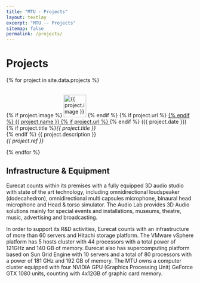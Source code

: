 ```yaml
---
title: "MTU - Projects"
layout: textlay
excerpt: "MTU -- Projects"
sitemap: false
permalink: /projects/
---
```



# Projects


{% for project in site.data.projects %}

  <br/>
  {% if project.image %}
  <img src="{{ site.url }}{{ site.baseurl }}/assets/projects/{{ project.image }}" alt="{{ project.image }}" style="height:60px">
  {% endif %} 
  {% if project.url %}
  <a href="{{ project.url }}">
  {% endif %} {{ project.name }} {% if project.url %}  </a> {% endif %}  ({{ project.date }})<br/>
  {% if project.title %}<em>{{ project.title }}</em><br />{% endif %}
  {{ project.description }}<br />
  <em>{{ project.ref }}</em>

{% endfor %}



## Infrastructure & Equipment  

Eurecat counts within its premises with a fully equipped 3D audio studio with state of the art technology, including omnidirectional loudspeaker (dodecahedron), omnidirectional multi capsules microphone, binaural head microphone and Head & torso simulator. The Audio Lab provides 3D Audio solutions mainly for special events and installations, museums, theatre, music, advertising and broadcasting. 

 
In order to support its R&D activities, Eurecat counts with an infrastructure of more than 60 servers and Hitachi storage platform. The VMware vSphere platform has 5 hosts cluster with 44 processors with a total power of 121GHz and 140 GB of memory. Eurecat also has supercomputing platform based on Sun Grid Engine with 10 servers and a total of 80 processors with a power of 181 GHz and 192 GB of memory. The MTU owns a computer cluster equipped with four NVIDIA GPU (Graphics Processing Unit) GeForce GTX 1080 units, counting with 4x12GB of graphic card memory.